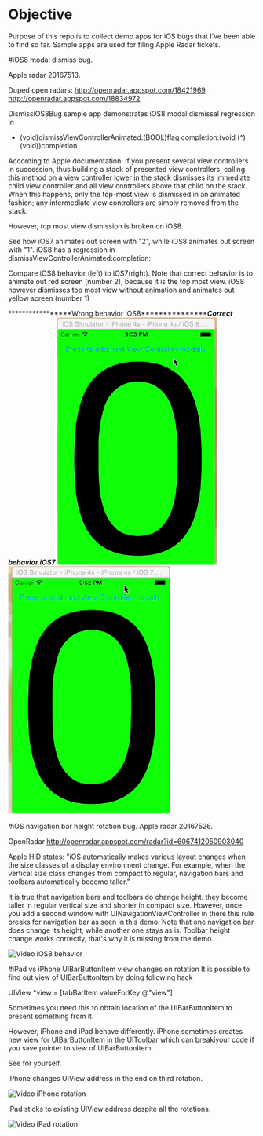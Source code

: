 # Objective
Purpose of this repo is to collect demo apps for iOS bugs that I've been able to find so far.
Sample apps are used for filing Apple Radar tickets.

#iOS8 modal dismiss bug. 

Apple radar 20167513.

Duped open radars:
http://openradar.appspot.com/18421969, 
http://openradar.appspot.com/18834972

DismissiOS8Bug sample app demonstrates iOS8 modal dismissal regression in
- (void)dismissViewControllerAnimated:(BOOL)flag
                           completion:(void (^)(void))completion

According to Apple documentation:
If you present several view controllers in succession,
thus building a stack of presented view controllers,
calling this method on a view controller lower in the stack
dismisses its immediate child view controller and
all view controllers above that child on the stack.
When this happens, only the top-most view is dismissed in an animated fashion;
any intermediate view controllers are simply removed from the stack.

However, top most view dismission is broken on iOS8.
                           
See how iOS7 animates out screen with "2", while iOS8 animates out screen with "1". 
iOS8 has a regression in dismissViewControllerAnimated:completion:

Compare iOS8 behavior (left) to iOS7(right). Note that correct behavior is to animate out red screen (number 2), because it is the top most view. iOS8 however dismisses top most view without animation and animates out yellow screen (number 1)

*****************Wrong behavior iOS8**********************************Correct behavior iOS7*******************
![Video iOS8 behavior](iOS8_modal_dismiss_bug/iOS8_modal_dismissal_bug.gif) ![Video iOS7 behavior](iOS8_modal_dismiss_bug/iOS7_modal_dismissal_expected_behavior.gif)


#iOS navigation bar height rotation bug. 
Apple radar 20167526.

OpenRadar http://openradar.appspot.com/radar?id=6067412050903040


Apple HID states: "iOS automatically makes various layout changes when the size classes of a display environment change. For example, when the vertical size class changes from compact to regular, navigation bars and toolbars automatically become taller."

It is true that navigation bars and toolbars do change height. they become taller in regular vertical size and shorter in compact size.
However, once you add a second window with UINavigationViewController in there this rule breaks for navigation bar as seen in this demo.
Note that one navigation bar does change its height, while another one stays as is.
Toolbar height change works correctly, that's why it is missing from the demo.

![Video iOS8 behavior](iOS8_navigation_bar_height_bug/iOSNavigationBarHeightBug.gif)

#iPad vs iPhone UIBarButtonItem view changes on rotation
It is possible to find out view of UIBarButtonItem by doing following hack 

UIView *view = [tabBarItem valueForKey:@"view"]

Sometimes you need this to obtain location of the UIBarButtonItem to present something from it.

However, iPhone and iPad behave differently. iPhone sometimes creates new view for UIBarButtonItem in the UIToolbar which can breakiyour code if you save pointer to view of UIBarButtonItem.

See for yourself.

iPhone changes UIView address in the end on third rotation.

![Video iPhone rotation](RecreatedTabBarItems/Toolbar_Bar_Button_iPhone_rotation_new_view.gif)

iPad sticks to existing UIView address despite all the rotations.

![Video iPad rotation](RecreatedTabBarItems/Toolbar_Bar_Button_iPad_rotation_same_view.gif)
